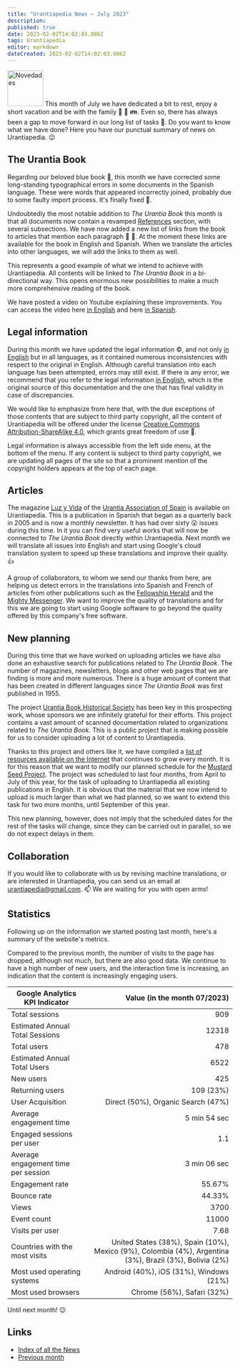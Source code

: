 ```yaml
---
title: "Urantiapedia News — July 2023"
description: 
published: true
date: 2023-02-02T14:02:03.086Z
tags: Urantiapedia
editor: markdown
dateCreated: 2023-02-02T14:02:03.086Z
---
```


<img src="/_assets/svg/icon-news.svg" alt="Novedades" style="width: 80px;"> This month of July we have dedicated a bit to rest, enjoy a short vacation and be with the family :sunrise: :tropical_drink: :family:. Even so, there has always been a gap to move forward in our long list of tasks :card_index:. Do you want to know what we have done? Here you have our punctual summary of news on Urantiapedia. :wink:

## The Urantia Book

Regarding our beloved blue book :blue_book:, this month we have corrected some long-standing typographical errors in some documents in the Spanish language. These were words that appeared incorrectly joined, probably due to some faulty import process. It's finally fixed :wrench:.

Undoubtedly the most notable addition to _The Urantia Book_ this month is that all documents now contain a revamped [References](/en/The_Urantia_Book/0#references) section, with several subsections. We have now added a new list of links from the book to articles that mention each paragraph :clap: :clap:. At the moment these links are available for the book in English and Spanish. When we translate the articles into other languages, we will add the links to them as well.

This represents a good example of what we intend to achieve with Urantiapedia. All contents will be linked to _The Urantia Book_ in a bi-directional way. This opens enormous new possibilities to make a much more comprehensive reading of the book.

We have posted a video on Youtube explaining these improvements. You can access the video here [in English](https://youtu.be/m-efK0fbtw4) and here [in Spanish](https://youtu.be/QfVHUxpPrjA).

## Legal information

During this month we have updated the legal information :copyright:, and not only [in English](/en/license) but in all languages, as it contained numerous inconsistencies with respect to the original in English. Although careful translation into each language has been attempted, errors may still exist. If there is any error, we recommend that you refer to the legal information [in English](/en/license), which is the original source of this documentation and the one that has final validity in case of discrepancies.

We would like to emphasize from here that, with the due exceptions of those contents that are subject to third party copyright, all the content of Urantiapedia will be offered under the license [Creative Commons Attribution-ShareAlike 4.0](https://creativecommons.org/licenses/by-sa/4.0/deed.es), which grants great freedom of use :sparkling_heart:.

Legal information is always accessible from the left side menu, at the bottom of the menu. If any content is subject to third party copyright, we are updating all pages of the site so that a prominent mention of the copyright holders appears at the top of each page.

## Articles

The magazine [Luz y Vida](/es/index/articles_luz_y_vida) of the [Urantia Association of Spain](https://aue.urantia-association.org/) is available on Urantiapedia. This is a publication in Spanish that began as a quarterly back in 2005 and is now a monthly newsletter. It has had over sixty :open_mouth: issues during this time. In it you can find very useful works that will now be connected to _The Urantia Book_ directly within Urantiapedia. Next month we will translate all issues into English and start using Google's cloud translation system to speed up these translations and improve their quality. :+1:

A group of collaborators, to whom we send our thanks from here, are helping us detect errors in the translations into Spanish and French of articles from other publications such as the [Fellowship Herald](/en/index/articles_herald) and the [Mighty Messenger](en/index/articles_mighty_messenger). We want to improve the quality of translations and for this we are going to start using Google software to go beyond the quality offered by this company's free software.

## New planning

During this time that we have worked on uploading articles we have also done an exhaustive search for publications related to _The Urantia Book_. The number of magazines, newsletters, blogs and other web pages that we are finding is more and more numerous. There is a huge amount of content that has been created in different languages ​​since _The Urantia Book_ was first published in 1955.

The project [Urantia Book Historical Society](https://ubhs.hosted-by-files.com/http/DocTypesIndex.html) has been key in this prospecting work, whose sponsors we are infinitely grateful for their efforts. This project contains a vast amount of scanned documentation related to organizations related to _The Urantia Book_. This is a public project that is making possible for us to consider uploading a lot of content to Urantiapedia.

Thanks to this project and others like it, we have compiled a [list of resources available on the Internet](/en/help/websites) that continues to grow every month. It is for this reason that we want to modify our planned schedule for the [Mustard Seed Project](https://www.urantia.org/news/2023-03/mustard-seed-grants-program). The project was scheduled to last four months, from April to July of this year, for the task of uploading to Urantiapedia all existing publications in English. It is obvious that the material that we now intend to upload is much larger than what we had planned, so we want to extend this task for two more months, until September of this year.

This new planning, however, does not imply that the scheduled dates for the rest of the tasks will change, since they can be carried out in parallel, so we do not expect delays in them.

## Collaboration

If you would like to collaborate with us by revising machine translations, or are interested in Urantiapedia, you can send us an email at urantiapedia@gmail.com. :mailbox: We are waiting for you with open arms!

## Statistics

Following up on the information we started posting last month, here's a summary of the website's metrics.

Compared to the previous month, the number of visits to the page has dropped, although not much, but there are also good data. We continue to have a high number of new users, and the interaction time is increasing, an indication that the content is increasingly engaging users.

Google Analytics KPI Indicator | Value (in the month 07/2023)
--- | ---:
Total sessions | 909
Estimated Annual Total Sessions | 12318
Total users | 478
Estimated Annual Total Users | 6522
New users | 425
Returning users | 109 (23%)
User Acquisition | Direct (50%), Organic Search (47%)
Average engagement time | 5 min 54 sec
Engaged sessions per user | 1.1
Average engagement time per session | 3 min 06 sec
Engagement rate | 55.67%
Bounce rate | 44.33%
Views | 3700
Event count | 11000
Visits per user | 7.68
Countries with the most visits | United States (38%), Spain (10%), Mexico (9%), Colombia (4%), Argentina (3%), Brazil (3%), Bolivia (2%)
Most used operating systems | Android (40%), iOS (31%), Windows (21%)
Most used browsers | Chrome (56%), Safari (32%)

Until next month! :wink:

## Links

- [Index of all the News](/en/news)
- [Previous month](/en/news/2023/06)